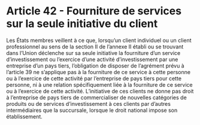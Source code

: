 # Article 42 - Fourniture de services sur la seule initiative du client


Les États membres veillent à ce que, lorsqu’un client individuel ou un client professionnel au sens de la section II de l’annexe II établi ou se trouvant dans l’Union déclenche sur sa seule initiative la fourniture d’un service d’investissement ou l’exercice d’une activité d’investissement par une entreprise d’un pays tiers, l’obligation de disposer de l’agrément prévu à l’article 39 ne s’applique pas à la fourniture de ce service à cette personne ou à l’exercice de cette activité par l’entreprise de pays tiers pour cette personne, ni à une relation spécifiquement liée à la fourniture de ce service ou à l’exercice de cette activité. L’initiative de ces clients ne donne pas droit à l’entreprise de pays tiers de commercialiser de nouvelles catégories de produits ou de services d’investissement à ces clients par d’autres intermédiaires que la succursale, lorsque le droit national impose son établissement.
